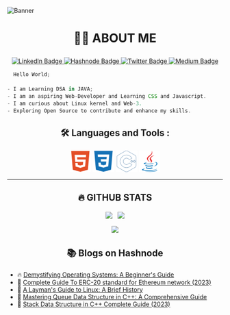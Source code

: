 ![Banner](https://user-images.githubusercontent.com/101351283/190335381-2aa251eb-2754-452f-9a63-a5d30a61f167.png)

# <p align="center">:student: ABOUT ME</p>

<p align="center">
<a href="https://www.linkedin.com/in/aviral07/">
    <img src="https://img.shields.io/badge/LinkedIn-blue?style=for-the-badge&logo=linkedin&logoColor=white" alt="LinkedIn Badge"/>
  </a>
  <a href="https://aviralsharma.hashnode.dev/">
    <img src="https://img.shields.io/badge/Hashnode-purple?style=for-the-badge&logo=hashnode&logoColor=white" alt="Hashnode Badge"/>
  </a>
  <a href="https://twitter.com/_aviral07">
    <img src="https://img.shields.io/badge/Twitter-blue?style=for-the-badge&logo=twitter&logoColor=white" alt="Twitter Badge"/>
  </a>
  <a href="https://medium.com/@thecuriosityjournal">
    <img src="https://img.shields.io/badge/Medium-white?style=for-the-badge&logo=medium&logoColor=black" alt="Medium Badge"/>
  </a>
</p>  

```js
  Hello World;
  
- I am Learning DSA in JAVA;
- I am an aspiring Web-Developer and Learning CSS and Javascript.
- I am curious about Linux kernel and Web-3.
- Exploring Open Source to contribute and enhance my skills.

```

##  <p align="center">:hammer_and_wrench: Languages and Tools :</p>
<p align="center">
    <img src="https://github.com/devicons/devicon/blob/master/icons/html5/html5-plain.svg" alt-"Html" height=50 width=50 />
    <img src="https://github.com/devicons/devicon/blob/master/icons/css3/css3-plain.svg" alt-"CSS" height=50 width=50 />
    <img src="https://github.com/devicons/devicon/blob/master/icons/cplusplus/cplusplus-line.svg" alt-"C++" height=50 width=50 />
    <img src="https://github.com/devicons/devicon/blob/master/icons/java/java-original.svg" alt-"Java" height=50 width=50 />
</p>

<hr>

## <p align="center">:fire: GITHUB STATS</p>

<p align="center">
<img width="48%" src="https://github-readme-stats.vercel.app/api?username=aviralsharma07&show_icons=true&theme=vision-friendly-dark" /> &nbsp;
<img width="48%" src="https://github-readme-streak-stats.herokuapp.com/?user=aviralsharma07&theme=vision-friendly-dark" /></a>
</p>

<!-- 
     You can use the &langs_count= option to increase or decrease the number of languages shown on the card
-->
<p align="center">
<img src="https://github-readme-stats.vercel.app/api/top-langs/?username=aviralsharma07&show_icons=true&theme=vision-friendly-dark&layout=compact" />
</p>

## <p align="center"> :books: Blogs on Hashnode</p>
<!-- BLOGPOSTS:START -->
 - 🔥 [Demystifying Operating Systems: A Beginner&#39;s Guide](https://aviralsharma.hashnode.dev/demystifying-operating-systems-a-beginners-guide)
 - 🚀 [Complete Guide To ERC-20 standard for Ethereum network &lpar;2023&rpar;](https://aviralsharma.hashnode.dev/complete-guide-to-erc-20-standard-for-ethereum-network-2023)
 - 💯 [A Layman&#39;s Guide to Linux: A Brief History](https://aviralsharma.hashnode.dev/a-laymans-guide-to-linux-a-brief-history)
 - 💯 [Mastering Queue Data Structure in C++: A Comprehensive Guide](https://aviralsharma.hashnode.dev/mastering-queue-data-structure-in-c-a-comprehensive-guide)
 - 💫 [Stack Data Structure in C++ Complete Guide &lpar;2023&rpar;](https://aviralsharma.hashnode.dev/stack-data-structure-in-c-complete-guide-2023)<!-- BLOGPOSTS:END -->

